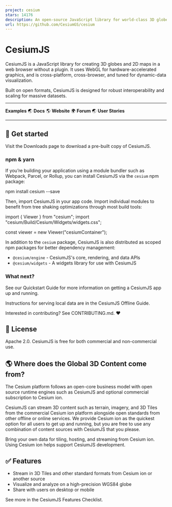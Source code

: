 ```yaml
---
project: cesium
stars: 14176
description: An open-source JavaScript library for world-class 3D globes and maps :earth_americas:
url: https://github.com/CesiumGS/cesium
---
```


CesiumJS
========

CesiumJS is a JavaScript library for creating 3D globes and 2D maps in a web browser without a plugin. It uses WebGL for hardware-accelerated graphics, and is cross-platform, cross-browser, and tuned for dynamic-data visualization.

Built on open formats, CesiumJS is designed for robust interoperability and scaling for massive datasets.

* * *

**Examples** 🌏 **Docs** 🌎 **Website** 🌍 **Forum** 🌏 **User Stories**

* * *

🚀 Get started
--------------

Visit the Downloads page to download a pre-built copy of CesiumJS.

### npm & yarn

If you’re building your application using a module bundler such as Webpack, Parcel, or Rollup, you can install CesiumJS via the `cesium` npm package:

npm install cesium --save

Then, import CesiumJS in your app code. Import individual modules to benefit from tree shaking optimizations through most build tools:

import { Viewer } from "cesium";
import "cesium/Build/Cesium/Widgets/widgets.css";

const viewer \= new Viewer("cesiumContainer");

In addition to the `cesium` package, CesiumJS is also distributed as scoped npm packages for better dependency management:

-   `@cesium/engine` - CesiumJS's core, rendering, and data APIs
-   `@cesium/widgets` - A widgets library for use with CesiumJS

### What next?

See our Quickstart Guide for more information on getting a CesiumJS app up and running.

Instructions for serving local data are in the CesiumJS Offline Guide.

Interested in contributing? See CONTRIBUTING.md. ❤️

📗 License
----------

Apache 2.0. CesiumJS is free for both commercial and non-commercial use.

🌎 Where does the Global 3D Content come from?
----------------------------------------------

The Cesium platform follows an open-core business model with open source runtime engines such as CesiumJS and optional commercial subscription to Cesium ion.

CesiumJS can stream 3D content such as terrain, imagery, and 3D Tiles from the commercial Cesium ion platform alongside open standards from other offline or online services. We provide Cesium ion as the quickest option for all users to get up and running, but you are free to use any combination of content sources with CesiumJS that you please.

Bring your own data for tiling, hosting, and streaming from Cesium ion. Using Cesium ion helps support CesiumJS development.

✅ Features
----------

-   Stream in 3D Tiles and other standard formats from Cesium ion or another source
-   Visualize and analyze on a high-precision WGS84 globe
-   Share with users on desktop or mobile

See more in the CesiumJS Features Checklist.
